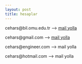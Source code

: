 ```yaml
---
layout: post
title: hesaplar
---
```


<p>cehars@bil.omu.edu.tr --> <a href="mailto:cehars@bil.omu.edu.tr">mail yolla</a></p> 
<p>cehars@gmail.com --> <a href="mailto:cehars@gmail.com">mail yolla</a></p> 
<p>cehars@engineer.com --> <a href="mailto:cehars@engineer.com"></a>mail yolla</p> 
<p>cehars@hotmail.com --> <a href="mailto:cehars@hotmail.com"></a>mail yolla</p> 

